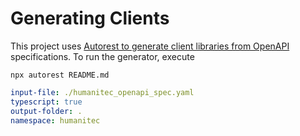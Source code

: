 # Generating Clients

This project uses [Autorest to generate client libraries from OpenAPI](https://github.com/Azure/autorest/blob/main/docs/generate/readme.md) specifications. To run the generator, execute 

```
npx autorest README.md
```

```yaml
input-file: ./humanitec_openapi_spec.yaml
typescript: true
output-folder: .
namespace: humanitec
```
